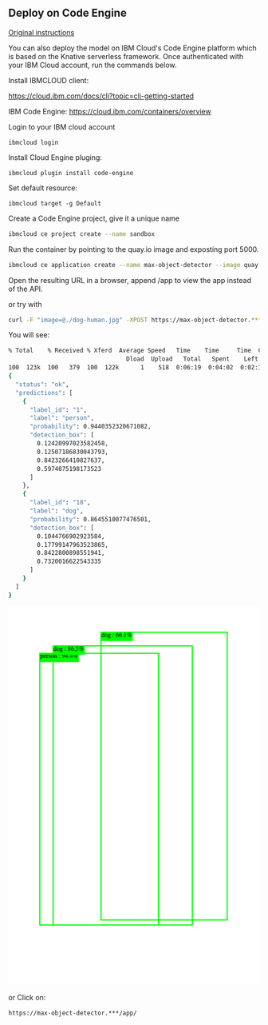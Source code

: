 ## Deploy on Code Engine

[Original instructions](https://hub.docker.com/r/codait/max-object-detector#deploy-on-code-engine)

You can also deploy the model on IBM Cloud's Code Engine platform which is based on the Knative serverless framework. Once authenticated with your IBM Cloud account, run the commands below.

Install IBMCLOUD client:

https://cloud.ibm.com/docs/cli?topic=cli-getting-started

IBM Code Engine:
https://cloud.ibm.com/containers/overview

Login to your IBM cloud account

```
ibmcloud login
```

Install Cloud Engine pluging:
```
ibmcloud plugin install code-engine
```

Set default resource:

```
ibmcloud target -g Default
```

Create a Code Engine project, give it a unique name

```bash
ibmcloud ce project create --name sandbox
```

Run the container by pointing to the quay.io image and exposting port 5000.

```bash
ibmcloud ce application create --name max-object-detector --image quay.io/codait/max-object-detector --port 5000
```

Open the resulting URL in a browser, append /app to view the app instead of the API.

or try with

```bash
curl -F "image=@./dog-human.jpg" -XPOST https://max-object-detector.*****/model/predict | jq
```

You will see:
```bash
% Total    % Received % Xferd  Average Speed   Time    Time     Time  Current
                                 Dload  Upload   Total   Spent    Left  Speed
100  123k  100   379  100  122k      1    518  0:06:19  0:04:02  0:02:17   108
{
  "status": "ok",
  "predictions": [
    {
      "label_id": "1",
      "label": "person",
      "probability": 0.9440352320671082,
      "detection_box": [
        0.12420997023582458,
        0.12507186830043793,
        0.8423266410827637,
        0.5974075198173523
      ]
    },
    {
      "label_id": "18",
      "label": "dog",
      "probability": 0.8645510077476501,
      "detection_box": [
        0.1044766902923584,
        0.17799147963523865,
        0.8422800898551941,
        0.7320016622543335
      ]
    }
  ]
}
```


![Alt text](./dog.png)

or 
Click on:

```bash
https://max-object-detector.***/app/
```
